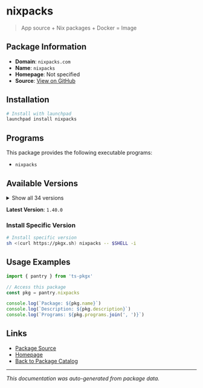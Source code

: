 # nixpacks

> App source + Nix packages + Docker = Image

## Package Information

- **Domain**: `nixpacks.com`
- **Name**: `nixpacks`
- **Homepage**: Not specified
- **Source**: [View on GitHub](https://github.com/pkgxdev/pantry/tree/main/projects/nixpacks.com/package.yml)

## Installation

```bash
# Install with launchpad
launchpad install nixpacks
```

## Programs

This package provides the following executable programs:

- `nixpacks`

## Available Versions

<details>
<summary>Show all 34 versions</summary>

- `1.40.0`, `1.39.0`, `1.38.0`, `1.37.0`, `1.36.0`
- `1.35.0`, `1.34.1`, `1.34.0`, `1.33.0`, `1.32.0`
- `1.31.0`, `1.30.0`, `1.29.1`, `1.29.0`, `1.28.1`
- `1.28.0`, `1.27.1`, `1.27.0`, `1.26.1`, `1.26.0`
- `1.25.0`, `1.24.6`, `1.24.5`, `1.24.4`, `1.24.3`
- `1.24.2`, `1.24.1`, `1.24.0`, `1.23.0`, `1.22.0`
- `1.21.3`, `1.21.2`, `1.21.1`, `1.21.0`

</details>

**Latest Version**: `1.40.0`

### Install Specific Version

```bash
# Install specific version
sh <(curl https://pkgx.sh) nixpacks -- $SHELL -i
```

## Usage Examples

```typescript
import { pantry } from 'ts-pkgx'

// Access this package
const pkg = pantry.nixpacks

console.log(`Package: ${pkg.name}`)
console.log(`Description: ${pkg.description}`)
console.log(`Programs: ${pkg.programs.join(', ')}`)
```

## Links

- [Package Source](https://github.com/pkgxdev/pantry/tree/main/projects/nixpacks.com/package.yml)
- [Homepage](#)
- [Back to Package Catalog](../../package-catalog.md)

---

*This documentation was auto-generated from package data.*
